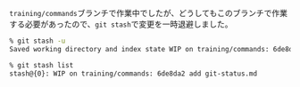 `training/commands`ブランチで作業中でしたが、どうしてもこのブランチで作業する必要があったので、`git stash`で変更を一時退避しました。

```bash
% git stash -u
Saved working directory and index state WIP on training/commands: 6de8da2 add git-status.md

% git stash list
stash@{0}: WIP on training/commands: 6de8da2 add git-status.md
```
